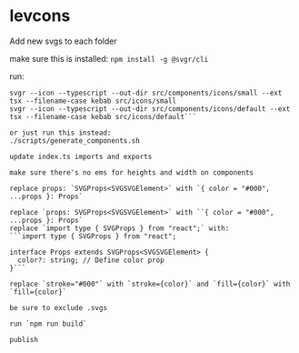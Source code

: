 # levcons

Add new svgs to each folder

make sure this is installed: 
`npm install -g @svgr/cli`

run: 
```svgr --icon --typescript --out-dir src/components/icons/micro --ext tsx --filename-case kebab src/icons/micro
svgr --icon --typescript --out-dir src/components/icons/small --ext tsx --filename-case kebab src/icons/small
svgr --icon --typescript --out-dir src/components/icons/default --ext tsx --filename-case kebab src/icons/default```

or just run this instead: 
./scripts/generate_components.sh

update index.ts imports and exports

make sure there's no ems for heights and width on components

replace props: `SVGProps<SVGSVGElement>` with `{ color = "#000", ...props }: Props`

replace `props: SVGProps<SVGSVGElement>` with ``{ color = "#000", ...props }: Props`
replace `import type { SVGProps } from "react";` with: 
```import type { SVGProps } from "react";

interface Props extends SVGProps<SVGSVGElement> {
  color?: string; // Define color prop
}```

replace `stroke="#000"` with `stroke={color}` and `fill={color}` with `fill={color}`

be sure to exclude .svgs

run `npm run build` 

publish

